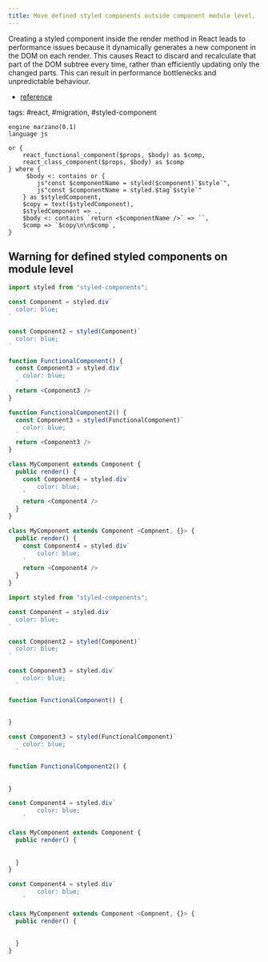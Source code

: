 ```yaml
---
title: Move defined styled components outside component module level.
---
```


Creating a styled component inside the render method in React leads to performance issues because it dynamically generates a new component in the DOM on each render. This causes React to discard and recalculate that part of the DOM subtree every time, rather than efficiently updating only the changed parts. This can result in performance bottlenecks and unpredictable behaviour.

- [reference](https://styled-components.com/docs/faqs#why-should-i-avoid-declaring-styled-components-in-the-render-method)

tags: #react, #migration, #styled-component

```grit
engine marzano(0.1)
language js

or {
    react_functional_component($props, $body) as $comp,
    react_class_component($props, $body) as $comp
} where {
     $body <: contains or {
        js"const $componentName = styled($component)`$style`",
        js"const $componentName = styled.$tag`$style`"
    } as $styledComponent,
    $copy = text($styledComponent),
    $styledComponent => .,
    $body <: contains `return <$componentName />` => ``,
    $comp => `$copy\n\n$comp`,
}
```

## Warning for defined styled components on module level

```javascript
import styled from "styled-components";

const Component = styled.div`
  color: blue;
`

const Component2 = styled(Component)`
  color: blue;
`

function FunctionalComponent() {
  const Component3 = styled.div`
    color: blue;
  `
  return <Component3 />
}

function FunctionalComponent2() {
  const Component3 = styled(FunctionalComponent)`
    color: blue;
  `
  return <Component3 />
}

class MyComponent extends Component {
  public render() {
    const Component4 = styled.div`
        color: blue;
    `
    return <Component4 />
  }
}

class MyComponent extends Component <Compnent, {}> {
  public render() {
    const Component4 = styled.div`
        color: blue;
    `
    return <Component4 />
  }
}
```

```javascript
import styled from "styled-components";

const Component = styled.div`
  color: blue;
`

const Component2 = styled(Component)`
  color: blue;
`

const Component3 = styled.div`
    color: blue;
  `

function FunctionalComponent() {
  
  
}

const Component3 = styled(FunctionalComponent)`
    color: blue;
  `

function FunctionalComponent2() {
  
  
}

const Component4 = styled.div`
        color: blue;
    `

class MyComponent extends Component {
  public render() {
    
    
  }
}

const Component4 = styled.div`
        color: blue;
    `

class MyComponent extends Component <Compnent, {}> {
  public render() {
    
    
  }
}
```
